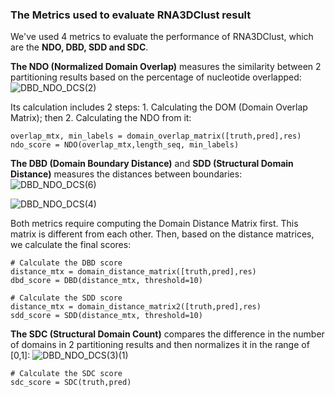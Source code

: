 ### The Metrics used to evaluate RNA3DClust result

We've used 4 metrics to evaluate the performance of RNA3DClust, which are the **NDO, DBD, SDD and SDC**. 

**The NDO (Normalized Domain Overlap)** measures the similarity between 2 partitioning results based on the percentage of nucleotide overlapped:
![DBD_NDO_DCS(2)](https://github.com/user-attachments/assets/feb5ff20-a8a3-421c-9139-ce77fdb01d56)

Its calculation includes 2 steps: 1. Calculating the DOM (Domain Overlap Matrix); then 2. Calculating the NDO from it:
```
overlap_mtx, min_labels = domain_overlap_matrix([truth,pred],res) 
ndo_score = NDO(overlap_mtx,length_seq, min_labels)
```  
**The DBD (Domain Boundary Distance)** and **SDD (Structural Domain Distance)** measures the distances between boundaries:
![DBD_NDO_DCS(6)](https://github.com/user-attachments/assets/6f9d9883-4974-4dcb-89a3-c1ab195c7b38)

![DBD_NDO_DCS(4)](https://github.com/user-attachments/assets/c2939e51-9ff0-4f31-b405-eea48ed23f02)

Both metrics require computing the Domain Distance Matrix first. This matrix is different from each other. Then, based on the distance matrices, we calculate the final scores:

```
# Calculate the DBD score
distance_mtx = domain_distance_matrix([truth,pred],res)
dbd_score = DBD(distance_mtx, threshold=10)

# Calculate the SDD score
distance_mtx = domain_distance_matrix2([truth,pred],res)
sdd_score = SDD(distance_mtx, threshold=10)
```
**The SDC (Structural Domain Count)** compares the difference in the number of domains in 2 partitioning results and then normalizes it in the range of [0,1]:
![DBD_NDO_DCS(3)(1)](https://github.com/user-attachments/assets/d11544a2-78f9-4639-b9e2-a3dd4f7de21c)

```
# Calculate the SDC score
sdc_score = SDC(truth,pred)
```



